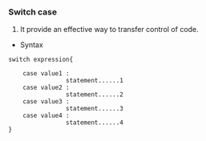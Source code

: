 ### Switch case   
1. It provide an effective way to transfer control of code.     
  
* Syntax  
``` 
switch expression{

    case value1 : 
                statement......1
    case value2 : 
                statement......2
    case value3 : 
                statement......3
    case value4 : 
                statement......4
}   
``` 
